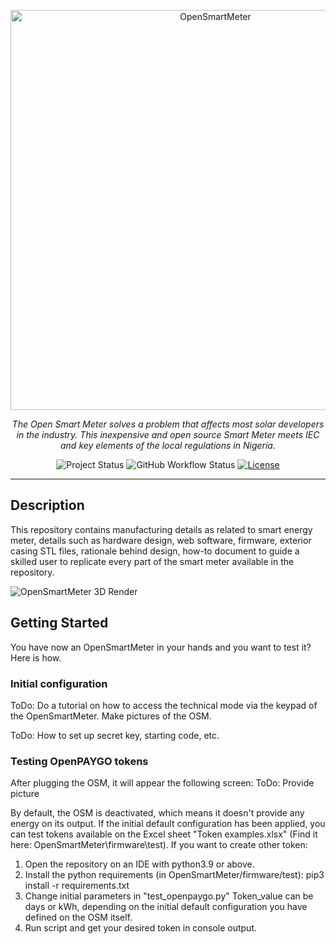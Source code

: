 <p align="center">
  <a href="https://github.com/EnAccess/OpenSmartMeter">
    <img
      src="https://enaccess.org/wp-content/uploads/2023/04/Open-Smart-Meter-GitHub-2240-%C3%97-800-transparent.svg"
      alt="OpenSmartMeter"
      width="640"
    >
  </a>
</p>
<p align="center">
    <em>The Open Smart Meter solves a problem that affects most solar developers in the industry. This inexpensive and open source Smart Meter meets IEC and key elements of the local regulations in Nigeria.</em>
</p>
<p align="center">
  <img
    alt="Project Status"
    src="https://img.shields.io/badge/Project%20Status-Functional%20prototype-yellow"
  >
  <img
    alt="GitHub Workflow Status"
    src="https://img.shields.io/github/actions/workflow/status/enaccess/OpenSmartMeter/opensmartmeter.yaml"
  >
  <a href="https://github.com/EnAccess/OpenSmartMeter/blob/main/LICENSE" target="_blank">
    <img
      alt="License"
      src="https://img.shields.io/github/license/enaccess/OpenSmartMeter"
    >
  </a>
</p>

---

## Description

This repository contains manufacturing details as related to smart energy meter, details such as hardware design, web software, firmware, exterior casing STL files, rationale behind design, how-to document to guide a skilled user to replicate every part of the smart meter available in the repository.

![OpenSmartMeter 3D Render](assets/hardware/render_3d/opensmartmeter_render_3d_high_quality.png)

## Getting Started

You have now an OpenSmartMeter in your hands and you want to test it? Here is how.

### Initial configuration
ToDo: Do a tutorial on how to access the technical mode via the keypad of the OpenSmartMeter. Make pictures of the OSM.

ToDo: How to set up secret key, starting code, etc.

### Testing OpenPAYGO tokens
After plugging the OSM, it will appear the following screen:
ToDo: Provide picture

By default, the OSM is deactivated, which means it doesn't provide any energy on its output.
If the initial default configuration has been applied, you can test tokens available on the Excel sheet "Token examples.xlsx" (Find it here: OpenSmartMeter\firmware\test).
If you want to create other token:
1) Open the repository on an IDE with python3.9 or above.
2) Install the python requirements (in OpenSmartMeter/firmware/test):
   pip3 install -r requirements.txt
3) Change initial parameters in "test_openpaygo.py"
Token_value can be days or kWh, depending on the initial default configuration you have defined on the OSM itself.
4) Run script and get your desired token in console output.


